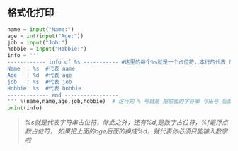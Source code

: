 ## 格式化打印

```python
name = input("Name:")
age = int(input("Age:"))
job = input("Job:")
hobbie = input("Hobbie:")
info = '''
------------ info of %s ----------- #这里的每个%s就是一个占位符，本行的代表 后面拓号里的 name 
Name  : %s  #代表 name 
Age   : %d  #代表 age  
job   : %s  #代表 job 
Hobbie: %s  #代表 hobbie 
------------- end -----------------
''' %(name,name,age,job,hobbie)  # 这行的 % 号就是 把前面的字符串 与拓号 后面的 变量 关联起来 
print(info)
```

> *%s就是代表字符串占位符，除此之外，还有%d,是数字占位符，%f是浮点数占位符， 如果把上面的age后面的换成%d，就代表你必须只能输入数字啦*